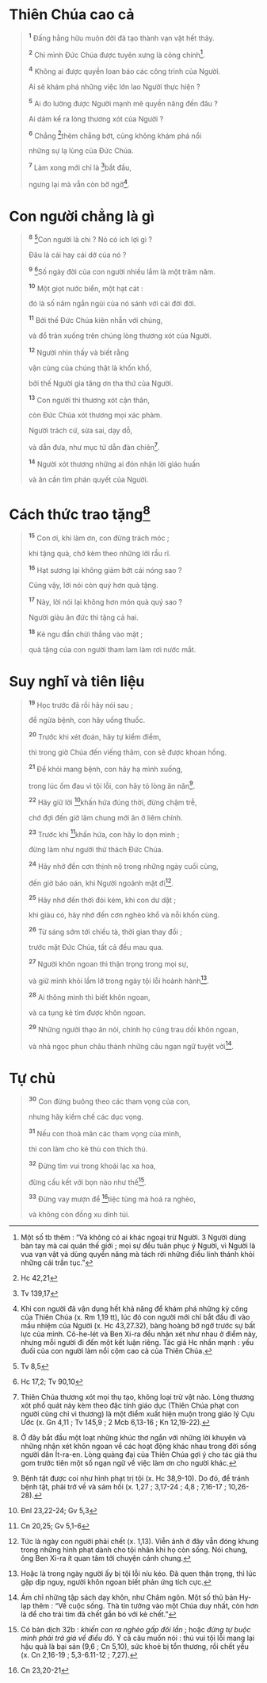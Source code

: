 # Thiên Chúa cao cả

> <sup><b>1</b></sup> Đấng hằng hữu muôn đời đã tạo thành vạn vật hết thảy.
>
> <sup><b>2</b></sup> Chỉ mình Đức Chúa được tuyên xưng là công chính[^1-af44b9f0-65bd-429e-82a3-aa14401a0436].
>
> <sup><b>4</b></sup> Không ai được quyền loan báo các công trình của Người.
>
> Ai sẽ khám phá những việc lớn lao Người thực hiện ?
>
> <sup><b>5</b></sup> Ai đo lường được Người mạnh mẽ quyền năng đến đâu ?
>
> Ai dám kể ra lòng thương xót của Người ?
>
> <sup><b>6</b></sup> Chẳng [^1@-af44b9f0-65bd-429e-82a3-aa14401a0436]thêm chẳng bớt, cũng không khám phá nổi
>
> những sự lạ lùng của Đức Chúa.
>
> <sup><b>7</b></sup> Làm xong mới chỉ là [^2@-af44b9f0-65bd-429e-82a3-aa14401a0436]bắt đầu,
>
> ngưng lại mà vẫn còn bỡ ngỡ[^2-af44b9f0-65bd-429e-82a3-aa14401a0436].

# Con người chẳng là gì

> <sup><b>8</b></sup> [^3@-af44b9f0-65bd-429e-82a3-aa14401a0436]Con người là chi ? Nó có ích lợi gì ?
>
> Đâu là cái hay cái dở của nó ?
>
> <sup><b>9</b></sup> [^4@-af44b9f0-65bd-429e-82a3-aa14401a0436]Số ngày đời của con người nhiều lắm là một trăm năm.
>
> <sup><b>10</b></sup> Một giọt nước biển, một hạt cát :
>
> đó là số năm ngắn ngủi của nó sánh với cái đời đời.
>
> <sup><b>11</b></sup> Bởi thế Đức Chúa kiên nhẫn với chúng,
>
> và đổ tràn xuống trên chúng lòng thương xót của Người.
>
> <sup><b>12</b></sup> Người nhìn thấy và biết rằng
>
> vận cùng của chúng thật là khốn khổ,
>
> bởi thế Người gia tăng ơn tha thứ của Người.
>
> <sup><b>13</b></sup> Con người thì thương xót cận thân,
>
> còn Đức Chúa xót thương mọi xác phàm.
>
> Người trách cứ, sửa sai, dạy dỗ,
>
> và dẫn đưa, như mục tử dẫn đàn chiên[^3-af44b9f0-65bd-429e-82a3-aa14401a0436].
>
> <sup><b>14</b></sup> Người xót thương những ai đón nhận lời giáo huấn
>
> và ân cần tìm phán quyết của Người.

# Cách thức trao tặng[^4-af44b9f0-65bd-429e-82a3-aa14401a0436]

> <sup><b>15</b></sup> Con ơi, khi làm ơn, con đừng trách móc ;
>
> khi tặng quà, chớ kèm theo những lời rầu rĩ.
>
> <sup><b>16</b></sup> Hạt sương lại không giảm bớt cái nóng sao ?
>
> Cũng vậy, lời nói còn quý hơn quà tặng.
>
> <sup><b>17</b></sup> Này, lời nói lại không hơn món quà quý sao ?
>
> Người giàu ân đức thì tặng cả hai.
>
> <sup><b>18</b></sup> Kẻ ngu đần chửi thẳng vào mặt ;
>
> quà tặng của con người tham lam làm rơi nước mắt.

# Suy nghĩ và tiên liệu

> <sup><b>19</b></sup> Học trước đã rồi hãy nói sau ;
>
> để ngừa bệnh, con hãy uống thuốc.
>
> <sup><b>20</b></sup> Trước khi xét đoán, hãy tự kiểm điểm,
>
> thì trong giờ Chúa đến viếng thăm, con sẽ được khoan hồng.
>
> <sup><b>21</b></sup> Để khỏi mang bệnh, con hãy hạ mình xuống,
>
> trong lúc ốm đau vì tội lỗi, con hãy tỏ lòng ăn năn[^5-af44b9f0-65bd-429e-82a3-aa14401a0436].
>
> <sup><b>22</b></sup> Hãy giữ lời [^5@-af44b9f0-65bd-429e-82a3-aa14401a0436]khấn hứa đúng thời, đừng chậm trễ,
>
> chớ đợi đến giờ lâm chung mới ăn ở liêm chính.
>
> <sup><b>23</b></sup> Trước khi [^6@-af44b9f0-65bd-429e-82a3-aa14401a0436]khấn hứa, con hãy lo dọn mình ;
>
> đừng làm như người thử thách Đức Chúa.
>
> <sup><b>24</b></sup> Hãy nhớ đến cơn thịnh nộ trong những ngày cuối cùng,
>
> đến giờ báo oán, khi Người ngoảnh mặt đi[^6-af44b9f0-65bd-429e-82a3-aa14401a0436].
>
> <sup><b>25</b></sup> Hãy nhớ đến thời đói kém, khi con dư dật ;
>
> khi giàu có, hãy nhớ đến cơn nghèo khổ và nỗi khốn cùng.
>
> <sup><b>26</b></sup> Từ sáng sớm tới chiều tà, thời gian thay đổi ;
>
> trước mặt Đức Chúa, tất cả đều mau qua.
>
> <sup><b>27</b></sup> Người khôn ngoan thì thận trọng trong mọi sự,
>
> và giữ mình khỏi lầm lỡ trong ngày tội lỗi hoành hành[^7-af44b9f0-65bd-429e-82a3-aa14401a0436].
>
> <sup><b>28</b></sup> Ai thông minh thì biết khôn ngoan,
>
> và ca tụng kẻ tìm được khôn ngoan.
>
> <sup><b>29</b></sup> Những người thạo ăn nói, chính họ cũng trau dồi khôn ngoan,
>
> và nhả ngọc phun châu thành những câu ngạn ngữ tuyệt vời[^8-af44b9f0-65bd-429e-82a3-aa14401a0436].

# Tự chủ

> <sup><b>30</b></sup> Con đừng buông theo các tham vọng của con,
>
> nhưng hãy kiềm chế các dục vọng.
>
> <sup><b>31</b></sup> Nếu con thoả mãn các tham vọng của mình,
>
> thì con làm cho kẻ thù con thích thú.
>
> <sup><b>32</b></sup> Đừng tìm vui trong khoái lạc xa hoa,
>
> đừng cấu kết với bọn nào như thế[^9-af44b9f0-65bd-429e-82a3-aa14401a0436].
>
> <sup><b>33</b></sup> Đừng vay mượn để [^7@-af44b9f0-65bd-429e-82a3-aa14401a0436]tiệc tùng mà hoá ra nghèo,
>
> và không còn đồng xu dính túi.

[^1-af44b9f0-65bd-429e-82a3-aa14401a0436]: Một số tb thêm : “Và không có ai khác ngoại trừ Người. 3 Người dùng bàn tay mà cai quản thế giới ; mọi sự đều tuân phục ý Người, vì Người là vua vạn vật và dùng quyền năng mà tách rời những điều linh thánh khỏi những cái trần tục.”

[^2-af44b9f0-65bd-429e-82a3-aa14401a0436]: Khi con người đã vận dụng hết khả năng để khám phá những kỳ công của Thiên Chúa (x. Rm 1,19 tt), lúc đó con người mới chỉ bắt đầu đi vào mầu nhiệm của Người (x. Hc 43,27.32), bàng hoàng bỡ ngỡ trước sự bất lực của mình. Cô-he-lét và Ben Xi-ra đều nhận xét như nhau ở điểm này, nhưng mỗi người đi đến một kết luận riêng. Tác giả Hc nhấn mạnh : yếu đuối của con người làm nổi cộm cao cả của Thiên Chúa.

[^3-af44b9f0-65bd-429e-82a3-aa14401a0436]: Thiên Chúa thương xót mọi thụ tạo, không loại trừ vật nào. Lòng thương xót phổ quát này kèm theo đặc tính giáo dục (Thiên Chúa phạt con người cũng chỉ vì thương) là một điểm xuất hiện muộn trong giáo lý Cựu Ước (x. Gn 4,11 ; Tv 145,9 ; 2 Mcb 6,13-16 ; Kn 12,19-22).

[^4-af44b9f0-65bd-429e-82a3-aa14401a0436]: Ở đây bắt đầu một loạt những khúc thơ ngắn với những lời khuyên và những nhận xét khôn ngoan về các hoạt động khác nhau trong đời sống người dân Ít-ra-en. Lòng quảng đại của Thiên Chúa gợi ý cho tác giả thu gom trước tiên một số ngạn ngữ về việc làm ơn cho người khác.

[^5-af44b9f0-65bd-429e-82a3-aa14401a0436]: Bệnh tật được coi như hình phạt trị tội (x. Hc 38,9-10). Do đó, để tránh bệnh tật, phải trở về và sám hối (x. 1,27 ; 3,17-24 ; 4,8 ; 7,16-17 ; 10,26-28).

[^6-af44b9f0-65bd-429e-82a3-aa14401a0436]: Tức là ngày con người phải chết (x. 1,13). Viễn ảnh ở đây vẫn đóng khung trong những hình phạt dành cho tội nhân khi họ còn sống. Nói chung, ông Ben Xi-ra ít quan tâm tới chuyện cánh chung.

[^7-af44b9f0-65bd-429e-82a3-aa14401a0436]: Hoặc là trong ngày người ấy bị tội lỗi níu kéo. Đã quen thận trọng, thì lúc gặp dịp nguy, người khôn ngoan biết phản ứng tích cực.

[^8-af44b9f0-65bd-429e-82a3-aa14401a0436]: Ám chỉ những tập sách dạy khôn, như Châm ngôn. Một số thủ bản Hy-lạp thêm : “Về cuộc sống. Thà tin tưởng vào một Chúa duy nhất, còn hơn là để cho trái tim đã chết gắn bó với kẻ chết.”

[^9-af44b9f0-65bd-429e-82a3-aa14401a0436]: Có bản dịch 32b : _khiến con ra nghèo gấp đôi lần_ ; hoặc _đừng tự buộc mình phải trả giá về điều đó_. Ý cả câu muốn nói : thú vui tội lỗi mang lại hậu quả là bại sản (9,6 ; Cn 5,10), sức khoẻ bị tổn thương, rồi chết yểu (x. Cn 2,16-19 ; 5,3-6.11-12 ; 7,27).

[^1@-af44b9f0-65bd-429e-82a3-aa14401a0436]: Hc 42,21

[^2@-af44b9f0-65bd-429e-82a3-aa14401a0436]: Tv 139,17

[^3@-af44b9f0-65bd-429e-82a3-aa14401a0436]: Tv 8,5

[^4@-af44b9f0-65bd-429e-82a3-aa14401a0436]: Hc 17,2; Tv 90,10

[^5@-af44b9f0-65bd-429e-82a3-aa14401a0436]: Đnl 23,22-24; Gv 5,3

[^6@-af44b9f0-65bd-429e-82a3-aa14401a0436]: Cn 20,25; Gv 5,1-6

[^7@-af44b9f0-65bd-429e-82a3-aa14401a0436]: Cn 23,20-21
